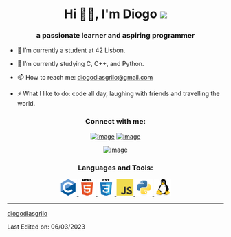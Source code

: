 <h1 align="center">Hi 👋🏽, I'm Diogo <img height="100" src="https://emoji.gg/assets/emoji/7841_EeveeVibe.gif"></h1>
<h3 align="center">a passionate learner and aspiring programmer</h3>

- 🔭 I’m currently a student at 42 Lisbon.

- 🌱 I’m currently studying C, C++, and Python.

- 📫 How to reach me: diogodiasgrilo@gmail.com

- ⚡ What I like to do: code all day, laughing with friends and travelling the world.

<h3 align="center">Connect with me:</h3>
<div align="center">

[![image](https://img.shields.io/badge/LinkedIn-0077B5?style=for-the-badge&logo=linkedin&logoColor=white)](https://www.linkedin.com/in/diogo-dias-b838231a4/)
[![image](https://img.shields.io/badge/Instagram-E4405F?style=for-the-badge&logo=instagram&logoColor=white)](https://www.instagram.com/made2travel/)
<!-- [![image](https://img.shields.io/badge/Twitter-1DA1F2?style=for-the-badge&logo=twitter&logoColor=white)](https://twitter.com/brantlauro) -->
[![image](https://img.shields.io/badge/Gmail-D14836?style=for-the-badge&logo=gmail&logoColor=white)](mailto:produtor.diogodiasgrilo@gmail.com)
  
</div>

<h3 align="center">Languages and Tools:</h3>

<p align="center"> 
  <a href="https://www.linux.org/" target="_blank"> 
    <img src="https://raw.githubusercontent.com/devicons/devicon/master/icons/c/c-original.svg" alt="c" width="40" height="40"/> 
  </a> 
  <a href="https://www.w3.org/html/" target="_blank"> 
    <img src="https://raw.githubusercontent.com/devicons/devicon/master/icons/html5/html5-original-wordmark.svg" alt="html5" width="40" height="40"/> 
  </a>
  <a href="https://www.w3schools.com/css/" target="_blank"> 
    <img src="https://raw.githubusercontent.com/devicons/devicon/master/icons/css3/css3-original-wordmark.svg" alt="css3" width="40" height="40"/> 
  </a>  
  <a href="https://developer.mozilla.org/en-US/docs/Web/JavaScript" target="_blank"> 
    <img src="https://raw.githubusercontent.com/devicons/devicon/master/icons/javascript/javascript-original.svg" alt="javascript" width="40" height="40"/> 
  </a>
  <a href="https://www.python.org" target="_blank"> 
    <img src="https://raw.githubusercontent.com/devicons/devicon/master/icons/python/python-original.svg" alt="python" width="40" height="40"/> 
  </a> 
  <a href="https://www.linux.org/" target="_blank"> 
    <img src="https://raw.githubusercontent.com/devicons/devicon/master/icons/linux/linux-original.svg" alt="linux" width="40" height="40"/> 
  </a> 
</p>

------

[diogodiasgrilo](https://github.com/diogodiasgrilo)

Last Edited on: 06/03/2023

